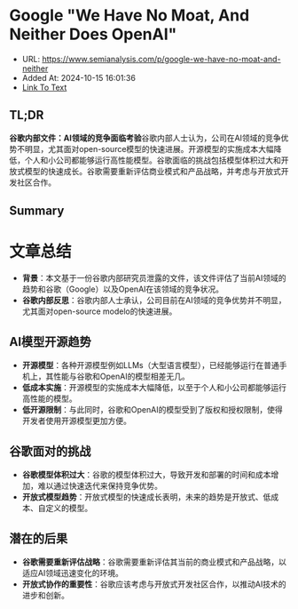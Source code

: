 # Google "We Have No Moat, And Neither Does OpenAI"
- URL: https://www.semianalysis.com/p/google-we-have-no-moat-and-neither
- Added At: 2024-10-15 16:01:36
- [Link To Text](2024-10-15-google-we-have-no-moat,-and-neither-does-openai_raw.md)

## TL;DR
**谷歌内部文件：AI领域的竞争面临考验**谷歌内部人士认为，公司在AI领域的竞争优势不明显，尤其面对open-source模型的快速进展。开源模型的实施成本大幅降低，个人和小公司都能够运行高性能模型。谷歌面临的挑战包括模型体积过大和开放式模型的快速成长。谷歌需要重新评估商业模式和产品战略，并考虑与开放式开发社区合作。

## Summary
**文章总结**
================

*   **背景**：本文基于一份谷歌内部研究员泄露的文件，该文件评估了当前AI领域的趋势和谷歌（Google）以及OpenAI在该领域的竞争状况。
*   **谷歌内部反思**：谷歌内部人士承认，公司目前在AI领域的竞争优势并不明显，尤其面对open-source modelo的快速进展。

**AI模型开源趋势**
--------------------

*   **开源模型**：各种开源模型例如LLMs（大型语言模型），已经能够运行在普通手机上，其性能与谷歌和OpenAI的模型相差无几。
*   **低成本实施**：开源模型的实施成本大幅降低，以至于个人和小公司都能够运行高性能的模型。
*   **低开源限制**：与此同时，谷歌和OpenAI的模型受到了版权和授权限制，使得开发者使用开源模型更加方便。

**谷歌面对的挑战**
---------------------

*   **谷歌模型体积过大**：谷歌的模型体积过大，导致开发和部署的时间和成本增加，难以通过快速迭代来保持竞争优势。
*   **开放式模型趋势**：开放式模型的快速成长表明，未来的趋势是开放式、低成本、自定义的模型。

**潜在的后果**
-----------------

*   **谷歌需要重新评估战略**：谷歌需要重新评估其当前的商业模式和产品战略，以适应AI领域迅速变化的环境。
*   **开放式协作的重要性**：谷歌应该考虑与开放式开发社区合作，以推动AI技术的进步和创新。
